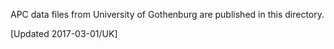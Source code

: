 APC data files from University of Gothenburg are published in this directory.

[Updated 2017-03-01/UK]